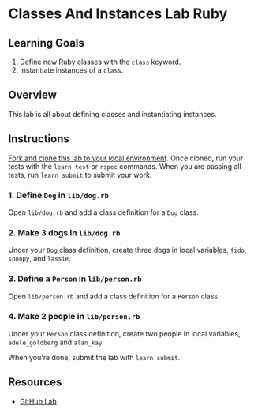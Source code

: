 # Classes And Instances Lab Ruby

## Learning Goals

1. Define new Ruby classes with the `class` keyword.
2. Instantiate instances of a `class`.

## Overview

This lab is all about defining classes and instantiating instances.

## Instructions

[Fork and clone this lab to your local environment][repo]. Once cloned, run your
tests with the `learn test` or `rspec` commands. When you are passing all tests,
run `learn submit` to submit your work.

### 1. Define `Dog` in `lib/dog.rb`

Open `lib/dog.rb` and add a class definition for a `Dog` class.

### 2. Make 3 dogs in `lib/dog.rb`

Under your `Dog` class definition, create three dogs in local variables, `fido`, `snoopy`, and `lassie`.

### 3. Define a `Person` in `lib/person.rb`

Open `lib/person.rb` and add a class definition for a `Person` class.

### 4. Make 2 people in `lib/person.rb`

Under your `Person` class definition, create two people in local variables, `adele_goldberg` and `alan_kay`

When you're done, submit the lab with `learn submit`.

## Resources

- [GitHub Lab][repo]

[repo]: https://github.com/learn-co-curriculum/ruby-oo-fundamentals-classes-and-instances-lab